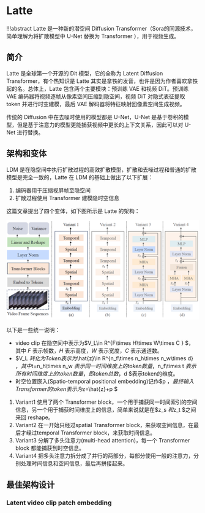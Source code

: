 # Latte

!!!abstract
    Latte 是一种新的潜空间 Diffusion Transformer（Sora的同源技术，简单理解为将扩散模型中 U-Net 替换为 Transformer ），用于视频生成。

## 简介

Latte 是全球第一个开源的 Dit 模型，它的全称为 Latent Diffusion Transformer，有个热知识是 Latte 其实是拿铁的发音，也许是因为作者喜欢拿铁起的名。总体上，Latte 包含两个主要模块：预训练 VAE 和视频 DiT。预训练 VAE 编码器将视频逐帧从像素空间压缩到隐空间，视频 DiT 对隐式表征提取 token 并进行时空建模，最后 VAE 解码器将特征映射回像素空间生成视频。

传统的 Diffusion 中在去噪时使用的模型都是 U-Net，U-Net 是基于卷积的模型，但是基于注意力的模型更能捕获视频中更长的上下文关系，因此可以对 U-Net 进行替换。

## 架构和变体

LDM 是在隐空间中执行扩散过程的高效扩散模型，扩散和去噪过程和普通的扩散模型是完全一致的，Latte 在 LDM 的基础上做出了以下扩展：

1. 编码器用于压缩视屏帧至隐空间
2. 扩散过程使用 Transformer 建模隐时空信息

这篇文章提出了四个变体，如下图所示是 Latte 的架构：

![alt text](images/Latte.png)

以下是一些统一说明：

* video clip 在隐空间中表示为$V_L\in R^{F\times H\times W\times C } $，其中 $F$ 表示帧数，$H$ 表示高度，$W$ 表示宽度，$C$ 表示通道数。
* $V_L $转化为 Token 表示为$\hat{z}\in R^{n_f\times n_h\times n_w\times d} $，其中$t=n_h\times n_w $表示同一时间维度上的token数量，$n_f\times t $表示所有时间维度上的token数量，即token总数，$d $表示token的维度。
* 时空位置嵌入(Spatio-temporal positional embedding)记作$p $，最终输入 Transformer 的token表示为$z=\hat{z}+p $

1. Variant1 使用了两个 Transformer block，一个用于捕获同一时间索引的空间信息，另一个用于捕获时间维度上的信息，简单来说就是在$z_s $和$z_t $之间来回 reshape。
2. Variant2 在一开始只经过spatial Transformer block，来获取空间信息，在最后才经过temporal Transformer block，来获取时间信息。
3. Variant3 分解了多头注意力(multi-head attention)，每一个 Transformer block 都能捕获到时空信息。
4. Variant4 把多头注意力拆分成了并行的两部分，每部分使用一般的注意力，分别处理时间信息和空间信息，最后再拼接起来。

## 最佳架构设计

### Latent video clip patch embedding

